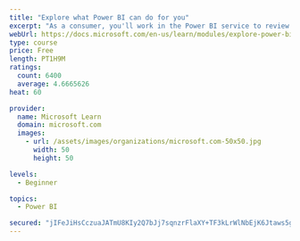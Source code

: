 ```yaml
---
title: "Explore what Power BI can do for you"
excerpt: "As a consumer, you'll work in the Power BI service to review and interact with content that has been shared with you. This module provides the foundational information that you need to work effectively in the Power BI service."
webUrl: https://docs.microsoft.com/en-us/learn/modules/explore-power-bi-service/
type: course
price: Free
length: PT1H9M
ratings:
  count: 6400
  average: 4.6665626
heat: 60

provider:
  name: Microsoft Learn
  domain: microsoft.com
  images:
    - url: /assets/images/organizations/microsoft.com-50x50.jpg
      width: 50
      height: 50

levels:
  - Beginner

topics:
  - Power BI

secured: "jIFeJiHsCczuaJATmU8KIy2Q7bJj7sqnzrFlaXY+TF3kLrWlNbEjK6Jtaws5g18snv/iUJgqSlyCQCKncQTNwgpi5tv0zqsyPIk9TN8U6l5+mqcjbO8bI0P/HOMZvH3dP7jIk01gcUj+O3yFoWXwvuTPhWIWxWylioLOYlWcLIjbFePnksKNQjOMps9FG7zsEhJ3yH0eBq2M6590vVYSDB1ZqTEJTYDS39Fqkipcpyx+nPj2RygGlG5wcrbfAqH5ach/oGdAUI8d6RMdQPFjbFaTd/Ro/ZuY5YNvAZVg+LFXJWE1j2Fk56/I3Q0QA20+Ik3oOvJnHDTR1Hdz19G87WcFRPcZ6Tb5qpr2TcUJ/RE1Owx46p2LldgsMOEVhdAlvZD7xXFd369mQHMALxgbm2Jfpnmh25QSlMevLj4QybA=;kMYt2Krg25DMVv9kbxh7Eg=="
---
```


